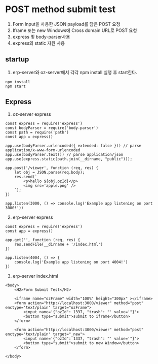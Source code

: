 # POST method submit test

1. Form Input을 사용한 JSON payload를 담은 POST 요청
2. Iframe 또는 new Windows에  Cross domain URL로 POST 요청
3. express 및 body-parser사용
4. express의 static 자원 사용


## startup

1. erp-server와 oz-server에서 각각 npm install 실행 후 start한다.

```
npm install
npm start
```


## Express


1. oz-server express
```
const express = require('express')
const bodyParser = require('body-parser')
const path = require('path')
const app = express()

app.use(bodyParser.urlencoded({ extended: false })) // parse application/x-www-form-urlencoded
app.use(bodyParser.text()) // parse application/json
app.use(express.static(path.join(__dirname, "public")));

app.post('/viewer', function (req, res) {
    let obj = JSON.parse(req.body);
    res.send(`
        <p>hello ${obj.ozId}</p>
        <img src='apple.png' />
    `);
})

app.listen(3000, () => console.log('Example app listening on port 3000!'))
```


2. erp-server express
```
const express = require('express')
const app = express()

app.get('', function (req, res) {
    res.sendFile(__dirname + '/index.html')
})

app.listen(4004, () => {
    console.log('Example app listening on port 4004!')
})
```


3. erp-server index.html
```
<body>
	<H2>Form Submit Test</H2>

	<iframe name="ozFrame" width="100%" height="300px" ></iframe>
	<form action="http://localhost:3000/viewer" method="post" enctype='text/plain' target="ozFrame">
		<input name='{"ozId": 1337, "trash": "' value='"}'>
		<button type="submit">submit to iframe</button>
	</form>

	<form action="http://localhost:3000/viewer" method="post" enctype='text/plain' target="_new">
		<input name='{"ozId": 1337, "trash": "' value='"}'>
		<button type="submit">submit to new Window</button>
	</form>

</body>
```